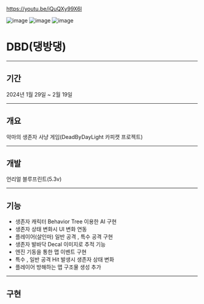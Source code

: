 https://youtu.be/iQuQXy99X6I

![image](https://github.com/Squid5O/DBD3_2/assets/101494070/1a214546-d0ad-41ff-ad30-62fb83369487)
![image](https://github.com/Squid5O/DBD3_2/assets/101494070/aeed13e4-e146-4618-a68d-77f2525fb32e)
![image](https://github.com/Squid5O/DBD3_2/assets/101494070/1f32a080-8b7b-4714-9eeb-61692682c0cf)

# DBD(댕방댕)
-------------------
## 기간
2024년 1월 29일 ~ 2월 19일

-------------------
## 개요
악마의 생존자 사냥 게임(DeadByDayLight 카피캣 프로젝트)

-------------------
## 개발
언리얼 블루프린트(5.3v)

-------------------
## 기능
- 생존자 캐릭터 Behavior Tree 이용한 AI 구현
- 생존자 상태 변화시 UI 변화 연동
- 플레이어(살인마) 일반 공격 , 특수 공격 구현
- 생존자 발바닥 Decal 이미지로 추적 기능
- 엔진 기동을 통한 맵 이벤트 구현
- 특수 , 일반 공격 Hit 발생시 생존자 상태 변화
- 플레이어 방해하는 맵 구조물 생성 추가

---------------------
## 구현 
